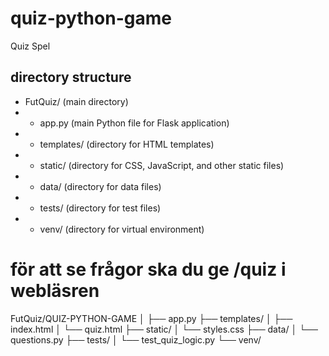 # quiz-python-game
Quiz Spel

## directory structure
 - FutQuiz/ (main directory)
 - - app.py (main Python file for Flask application)
 - - templates/ (directory for HTML templates)
 - - static/ (directory for CSS, JavaScript, and other static files)
 - - data/ (directory for data files)
 - - tests/ (directory for test files)
 - - venv/ (directory for virtual environment)

# för att se frågor ska du ge /quiz i webläsren

 FutQuiz/QUIZ-PYTHON-GAME
│
├── app.py
├── templates/
│   ├── index.html
│   └── quiz.html
├── static/
│   └── styles.css
├── data/
│   └── questions.py
├── tests/
│   └── test_quiz_logic.py
└── venv/
